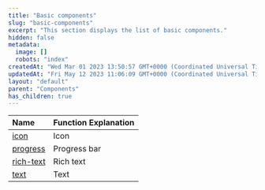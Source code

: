 ```yaml
---
title: "Basic components"
slug: "basic-components"
excerpt: "This section displays the list of basic components."
hidden: false
metadata: 
  image: []
  robots: "index"
createdAt: "Wed Mar 01 2023 13:50:57 GMT+0000 (Coordinated Universal Time)"
updatedAt: "Fri May 12 2023 11:06:09 GMT+0000 (Coordinated Universal Time)"
layout: "default"
parent: "Components"
has_children: true
---
```

| Name                       | Function Explanation |
| :------------------------- | :------------------- |
| [icon](doc:icon)           | Icon                 |
| [progress](doc:progress)   | Progress bar         |
| [rich-text](doc:rich-text) | Rich text            |
| [text](doc:text)           | Text                 |
